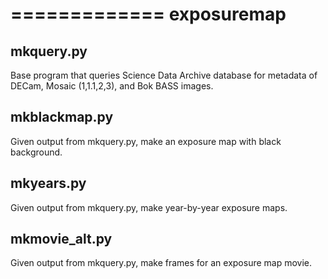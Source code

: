 =============
 exposuremap
=============

mkquery.py
----------

Base program that queries Science Data Archive database for metadata of DECam, Mosaic (1,1.1,2,3), and Bok BASS images.

mkblackmap.py
-------------

Given output from mkquery.py, make an exposure map with black background.

mkyears.py
----------

Given output from mkquery.py, make year-by-year exposure maps.

mkmovie_alt.py
--------------

Given output from mkquery.py, make frames for an exposure map movie.

